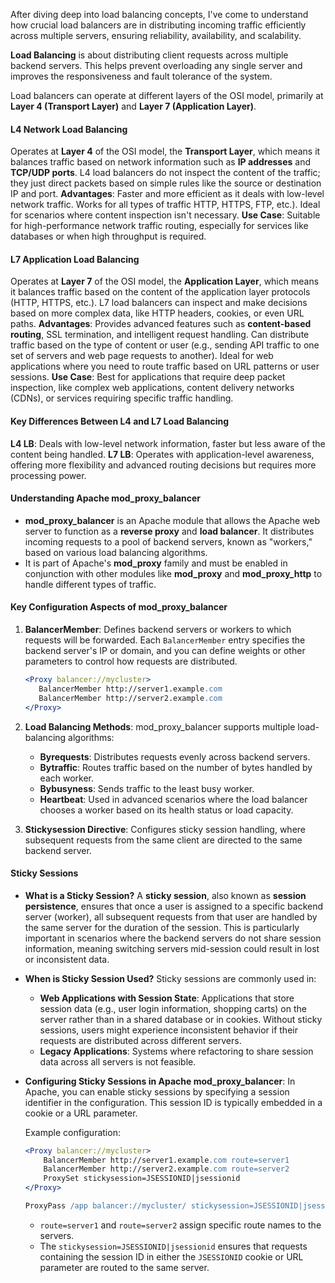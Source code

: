 After diving deep into load balancing concepts, I've come to understand how crucial load balancers are in distributing incoming traffic efficiently across multiple servers, ensuring reliability, availability, and scalability.

**Load Balancing** is about distributing client requests across multiple backend servers. This helps prevent overloading any single server and improves the responsiveness and fault tolerance of the system.

Load balancers can operate at different layers of the OSI model, primarily at **Layer 4 (Transport Layer)** and **Layer 7 (Application Layer)**.

#### **L4 Network Load Balancing**
Operates at **Layer 4** of the OSI model, the **Transport Layer**, which means it balances traffic based on network information such as **IP addresses** and **TCP/UDP ports**.
L4 load balancers do not inspect the content of the traffic; they just direct packets based on simple rules like the source or destination IP and port.
**Advantages**:
  Faster and more efficient as it deals with low-level network traffic.
  Works for all types of traffic HTTP, HTTPS, FTP, etc.).
  Ideal for scenarios where content inspection isn't necessary.
**Use Case**: Suitable for high-performance network traffic routing, especially for services like databases or when high throughput is required.
#### **L7 Application Load Balancing**
 Operates at **Layer 7** of the OSI model, the **Application Layer**, which means it balances traffic based on the content of the application layer protocols (HTTP, HTTPS, etc.).
L7 load balancers can inspect and make decisions based on more complex data, like HTTP headers, cookies, or even URL paths.
**Advantages**:
 Provides advanced features such as **content-based routing**, SSL termination, and intelligent request handling.
 Can distribute traffic based on the type of content or user (e.g., sending API traffic to one set of servers and web page requests to another).
 Ideal for web applications where you need to route traffic based on URL patterns or user sessions.
**Use Case**: Best for applications that require deep packet inspection, like complex web applications, content delivery networks (CDNs), or services requiring specific traffic handling.

#### **Key Differences Between L4 and L7 Load Balancing**
  **L4 LB**: Deals with low-level network information, faster but less aware of the content being handled.
  **L7 LB**: Operates with application-level awareness, offering more flexibility and advanced routing decisions but requires more processing power.



#### **Understanding Apache mod_proxy_balancer**

- **mod_proxy_balancer** is an Apache module that allows the Apache web server to function as a **reverse proxy** and **load balancer**. It distributes incoming requests to a pool of backend servers, known as "workers," based on various load balancing algorithms.
- It is part of Apache's **mod_proxy** family and must be enabled in conjunction with other modules like **mod_proxy** and **mod_proxy_http** to handle different types of traffic.

#### **Key Configuration Aspects of mod_proxy_balancer**
1. **BalancerMember**: Defines backend servers or workers to which requests will be forwarded. Each `BalancerMember` entry specifies the backend server's IP or domain, and you can define weights or other parameters to control how requests are distributed.
   ```apache
   <Proxy balancer://mycluster>
      BalancerMember http://server1.example.com
      BalancerMember http://server2.example.com
   </Proxy>
   ```

2. **Load Balancing Methods**: mod_proxy_balancer supports multiple load-balancing algorithms:
   - **Byrequests**: Distributes requests evenly across backend servers.
   - **Bytraffic**: Routes traffic based on the number of bytes handled by each worker.
   - **Bybusyness**: Sends traffic to the least busy worker.
   - **Heartbeat**: Used in advanced scenarios where the load balancer chooses a worker based on its health status or load capacity.

3. **Stickysession Directive**: Configures sticky session handling, where subsequent requests from the same client are directed to the same backend server.

#### **Sticky Sessions**

- **What is a Sticky Session?**
  A **sticky session**, also known as **session persistence**, ensures that once a user is assigned to a specific backend server (worker), all subsequent requests from that user are handled by the same server for the duration of the session. This is particularly important in scenarios where the backend servers do not share session information, meaning switching servers mid-session could result in lost or inconsistent data.

- **When is Sticky Session Used?**
  Sticky sessions are commonly used in:
  - **Web Applications with Session State**: Applications that store session data (e.g., user login information, shopping carts) on the server rather than in a shared database or in cookies. Without sticky sessions, users might experience inconsistent behavior if their requests are distributed across different servers.
  - **Legacy Applications**: Systems where refactoring to share session data across all servers is not feasible.
  
- **Configuring Sticky Sessions in Apache mod_proxy_balancer**:
  In Apache, you can enable sticky sessions by specifying a session identifier in the configuration. This session ID is typically embedded in a cookie or a URL parameter.
  
  Example configuration:
  ```apache
  <Proxy balancer://mycluster>
      BalancerMember http://server1.example.com route=server1
      BalancerMember http://server2.example.com route=server2
      ProxySet stickysession=JSESSIONID|jsessionid
  </Proxy>

  ProxyPass /app balancer://mycluster/ stickysession=JSESSIONID|jsessionid
  ```
  - `route=server1` and `route=server2` assign specific route names to the servers.
  - The `stickysession=JSESSIONID|jsessionid` ensures that requests containing the session ID in either the `JSESSIONID` cookie or URL parameter are routed to the same server.






